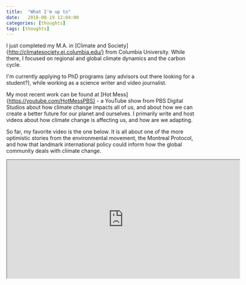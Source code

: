 ```yaml
---
title:  "What I'm up to"
date:   2018-08-19 12:04:00
categories: [thoughts]
tags: [thoughts]
---
```


I just completed my M.A. in [Climate and Society]{http://climatesociety.ei.columbia.edu/} from Columbia University. While there, I focused on regional and global climate dynamics and the carbon cycle. 

I'm currently applying to PhD programs (any advisors out there looking for a student?), while working as a science writer and video journalist. 

My most recent work can be found at [Hot Mess]{https://youtube.com/HotMessPBS} - a YouTube show from PBS Digital Studios about how climate change impacts all of us, and about how we can create a better future for our planet and ourselves. I primarily write and host videos about how climate change is affecting us, and how are we adapting. 

So far, my favorite video is the one below. It is all about one of the more optimistic stories from the environmental movement, the Montreal Protocol, and how that landmark international policy could inform how the global community deals with climate change. 

<div align="center">
    <iframe width="620" height="315"
        src="https://www.youtube.com/watch?v=mQpa_NYXUGI">
    </iframe>
</div>
